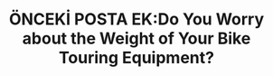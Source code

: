 ---
layout: community
category: community
title: "ÖNCEKİ POSTA EK:Do You Worry about the Weight of Your Bike Touring Equipment?"
description: "sdfds"
isTopLevel: false
isSingleLevel: false
isArticle: false
datePublished: 2022-07-23 06:41:00 +0300
dateModified: 2022-07-23 06:41:00 +0300
published: false
---
